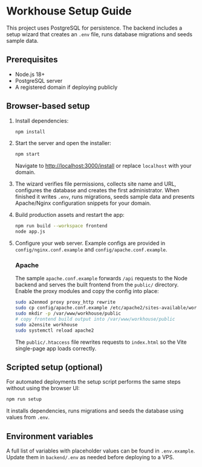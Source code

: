 # Workhouse Setup Guide

This project uses PostgreSQL for persistence. The backend includes a setup
wizard that creates an `.env` file, runs database migrations and seeds sample
data.

## Prerequisites

- Node.js 18+
- PostgreSQL server
- A registered domain if deploying publicly

## Browser-based setup

1. Install dependencies:

   ```bash
   npm install
   ```

2. Start the server and open the installer:

   ```bash
   npm start
   ```

   Navigate to [http://localhost:3000/install](http://localhost:3000/install) or replace `localhost` with your domain.

3. The wizard verifies file permissions, collects site name and URL, configures the database and creates the first administrator.
   When finished it writes `.env`, runs migrations, seeds sample data and presents Apache/Nginx configuration snippets for your domain.

4. Build production assets and restart the app:

   ```bash
   npm run build --workspace frontend
   node app.js
   ```

5. Configure your web server. Example configs are provided in `config/nginx.conf.example` and `config/apache.conf.example`.

   ### Apache

   The sample `apache.conf.example` forwards `/api` requests to the Node backend
   and serves the built frontend from the `public/` directory. Enable the proxy
   modules and copy the config into place:

   ```bash
   sudo a2enmod proxy proxy_http rewrite
   sudo cp config/apache.conf.example /etc/apache2/sites-available/workhouse.conf
   sudo mkdir -p /var/www/workhouse/public
   # copy frontend build output into /var/www/workhouse/public
   sudo a2ensite workhouse
   sudo systemctl reload apache2
   ```

   The `public/.htaccess` file rewrites requests to `index.html` so the Vite
   single-page app loads correctly.

## Scripted setup (optional)

For automated deployments the setup script performs the same steps without using the browser UI:

```bash
npm run setup
```

It installs dependencies, runs migrations and seeds the database using values from `.env`.

## Environment variables

A full list of variables with placeholder values can be found in
`.env.example`. Update them in `backend/.env` as needed before deploying to a VPS.
